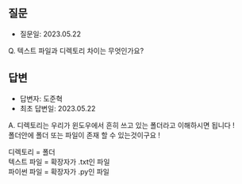 ## 질문
* 질문일: 2023.05.22

Q. 텍스트 파일과 디렉토리 차이는 무엇인가요?




## 답변
* 답변자: 도준혁 
* 최초 답변일: 2023.05.22

A. 디렉토리는 우리가 윈도우에서 흔히 쓰고 있는 폴더라고 이해하시면 됩니다 !  
폴더안에 폴더 또는 파일이 존재 할 수 있는것이구요 !  

디렉토리 = 폴더  
텍스트 파일 = 확장자가 .txt인 파일  
파이썬 파일 = 확장자가 .py인 파일  
